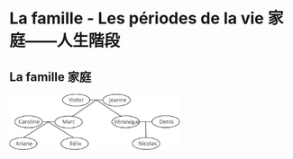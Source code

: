 # La famille - Les périodes de la vie 家庭——人生階段

## La famille 家庭
<img src="https://raw.githubusercontent.com/wcshds/learn-french/master/%E6%B3%95%E8%AA%9E%E8%A9%9E%E5%BD%99%E6%BC%B8%E9%80%B2/Images/La%20famille.svg" width="60%" align="center" />